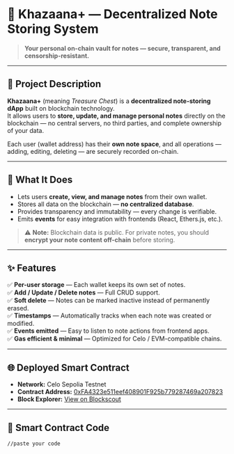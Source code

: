 # 🌟 Khazaana+ — Decentralized Note Storing System

> **Your personal on-chain vault for notes — secure, transparent, and censorship-resistant.**

---

## 🧠 Project Description

**Khazaana+** (meaning *Treasure Chest*) is a **decentralized note-storing dApp** built on blockchain technology.  
It allows users to **store, update, and manage personal notes** directly on the blockchain — no central servers, no third parties, and complete ownership of your data.

Each user (wallet address) has their **own note space**, and all operations — adding, editing, deleting — are securely recorded on-chain.

---

## 🚀 What It Does

- Lets users **create, view, and manage notes** from their own wallet.
- Stores all data on the blockchain — **no centralized database**.
- Provides transparency and immutability — every change is verifiable.
- Emits **events** for easy integration with frontends (React, Ethers.js, etc.).

> ⚠️ **Note:** Blockchain data is public. For private notes, you should **encrypt your note content off-chain** before storing.

---

## ✨ Features

✅ **Per-user storage** — Each wallet keeps its own set of notes.  
✅ **Add / Update / Delete notes** — Full CRUD support.  
✅ **Soft delete** — Notes can be marked inactive instead of permanently erased.  
✅ **Timestamps** — Automatically tracks when each note was created or modified.  
✅ **Events emitted** — Easy to listen to note actions from frontend apps.  
✅ **Gas efficient & minimal** — Optimized for Celo / EVM-compatible chains.  

---

## 🌐 Deployed Smart Contract

- **Network:** Celo Sepolia Testnet  
- **Contract Address:** [0xFA4323e511eef408901F925b779287469a207823](https://celo-sepolia.blockscout.com/address/0xFA4323e511eef408901F925b779287469a207823)  
- **Block Explorer:** [View on Blockscout](https://celo-sepolia.blockscout.com/address/0xFA4323e511eef408901F925b779287469a207823)

---

## 🧩 Smart Contract Code

```solidity
//paste your code

